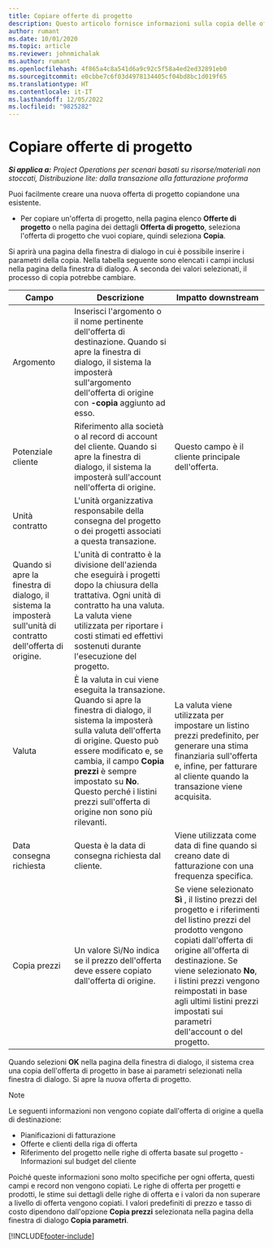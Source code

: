 ```yaml
---
title: Copiare offerte di progetto
description: Questo articolo fornisce informazioni sulla copia delle offerte di progetto in Project Operations.
author: rumant
ms.date: 10/01/2020
ms.topic: article
ms.reviewer: johnmichalak
ms.author: rumant
ms.openlocfilehash: 4f865a4c8a541d6a9c92c5f58a4ed2ed32891eb0
ms.sourcegitcommit: e0cbbe7c6f03d4978134405cf04bd8bc1d019f65
ms.translationtype: HT
ms.contentlocale: it-IT
ms.lasthandoff: 12/05/2022
ms.locfileid: "9825282"
---
```

# <a name="copy-project-quotes"></a>Copiare offerte di progetto

_**Si applica a:** Project Operations per scenari basati su risorse/materiali non stoccati, Distribuzione lite: dalla transazione alla fatturazione proforma_

Puoi facilmente creare una nuova offerta di progetto copiandone una esistente. 

- Per copiare un'offerta di progetto, nella pagina elenco **Offerte di progetto** o nella pagina dei dettagli **Offerta di progetto**, seleziona l'offerta di progetto che vuoi copiare, quindi seleziona **Copia**.

Si aprirà una pagina della finestra di dialogo in cui è possibile inserire i parametri della copia. Nella tabella seguente sono elencati i campi inclusi nella pagina della finestra di dialogo. A seconda dei valori selezionati, il processo di copia potrebbe cambiare.

| **Campo** | **Descrizione** | **Impatto downstream** |
| --- | --- | --- |
| Argomento | Inserisci l'argomento o il nome pertinente dell'offerta di destinazione. Quando si apre la finestra di dialogo, il sistema la imposterà sull'argomento dell'offerta di origine con **-copia** aggiunto ad esso. | |
| Potenziale cliente | Riferimento alla società o al record di account del cliente. Quando si apre la finestra di dialogo, il sistema la imposterà sull'account nell'offerta di origine. | Questo campo è il cliente principale dell'offerta. |
| Unità contratto | L'unità organizzativa responsabile della consegna del progetto o dei progetti associati a questa transazione.
Quando si apre la finestra di dialogo, il sistema la imposterà sull'unità di contratto dell'offerta di origine. | L'unità di contratto è la divisione dell'azienda che eseguirà i progetti dopo la chiusura della trattativa. Ogni unità di contratto ha una valuta. La valuta viene utilizzata per riportare i costi stimati ed effettivi sostenuti durante l'esecuzione del progetto. |
| Valuta | È la valuta in cui viene eseguita la transazione. Quando si apre la finestra di dialogo, il sistema la imposterà sulla valuta dell'offerta di origine. Questo può essere modificato e, se cambia, il campo **Copia prezzi** è sempre impostato su **No**. Questo perché i listini prezzi sull'offerta di origine non sono più rilevanti. | La valuta viene utilizzata per impostare un listino prezzi predefinito, per generare una stima finanziaria sull'offerta e, infine, per fatturare al cliente quando la transazione viene acquisita. |
| Data consegna richiesta | Questa è la data di consegna richiesta dal cliente. | Viene utilizzata come data di fine quando si creano date di fatturazione con una frequenza specifica. |
| Copia prezzi | Un valore Sì/No indica se il prezzo dell'offerta deve essere copiato dall'offerta di origine. | Se viene selezionato **Sì** , il listino prezzi del progetto e i riferimenti del listino prezzi del prodotto vengono copiati dall'offerta di origine all'offerta di destinazione. Se viene selezionato **No**, i listini prezzi vengono reimpostati in base agli ultimi listini prezzi impostati sui parametri dell'account o del progetto. |

Quando selezioni **OK** nella pagina della finestra di dialogo, il sistema crea una copia dell'offerta di progetto in base ai parametri selezionati nella finestra di dialogo. Si apre la nuova offerta di progetto. 

> [!NOTE]
> Le seguenti informazioni non vengono copiate dall'offerta di origine a quella di destinazione:
>
> - Pianificazioni di fatturazione
> - Offerte e clienti della riga di offerta
> - Riferimento del progetto nelle righe di offerta basate sul progetto - Informazioni sul budget del cliente
>
>Poiché queste informazioni sono molto specifiche per ogni offerta, questi campi e record non vengono copiati. Le righe di offerta per progetti e prodotti, le stime sui dettagli delle righe di offerta e i valori da non superare a livello di offerta vengono copiati. I valori predefiniti di prezzo e tasso di costo dipendono dall'opzione **Copia prezzi** selezionata nella pagina della finestra di dialogo **Copia parametri**.


[!INCLUDE[footer-include](../includes/footer-banner.md)]
